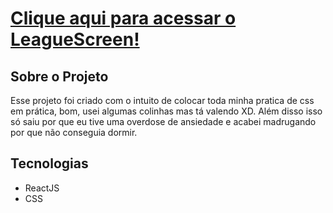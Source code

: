 # [Clique aqui para acessar o LeagueScreen!](https://leaguetela-c5uutrlrp-aronkerk8.vercel.app/)


## Sobre o Projeto
Esse projeto foi criado com o intuito de colocar toda minha pratica de css em prática, bom, usei algumas colinhas mas tá valendo XD. Além disso isso só saiu por que eu tive uma overdose de ansiedade e acabei madrugando por que não conseguia dormir.

## Tecnologias

- ReactJS
- CSS

